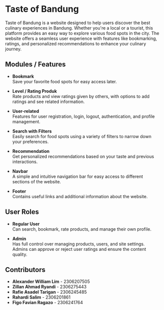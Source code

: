 # Taste of Bandung

Taste of Bandung is a website designed to help users discover the best culinary experiences in Bandung. Whether you're a local or a tourist, this platform provides an easy way to explore various food spots in the city. The website offers a seamless user experience with features like bookmarking, ratings, and personalized recommendations to enhance your culinary journey.

## Modules / Features

- **Bookmark**  
  Save your favorite food spots for easy access later.

- **Level / Rating Produk**  
  Rate products and view ratings given by others, with options to add ratings and see related information.

- **User-related**  
  Features for user registration, login, logout, authentication, and profile management.

- **Search with Filters**  
  Easily search for food spots using a variety of filters to narrow down your preferences.

- **Recommendation**  
  Get personalized recommendations based on your taste and previous interactions.

- **Navbar**  
  A simple and intuitive navigation bar for easy access to different sections of the website.

- **Footer**  
  Contains useful links and additional information about the website.

## User Roles

- **Regular User**  
  Can search, bookmark, rate products, and manage their own profile.

- **Admin**  
  Has full control over managing products, users, and site settings. Admins can approve or reject user ratings and ensure the content quality.

## Contributors

- **Alexander William Lim** - 2306207505  
- **Zillan Ahmad Ryandi** - 2306275443  
- **Rafie Asadel Tarigan** - 2306245485  
- **Rahardi Salim** - 2306201861  
- **Figo Favian Ragazo** - 2306241764
